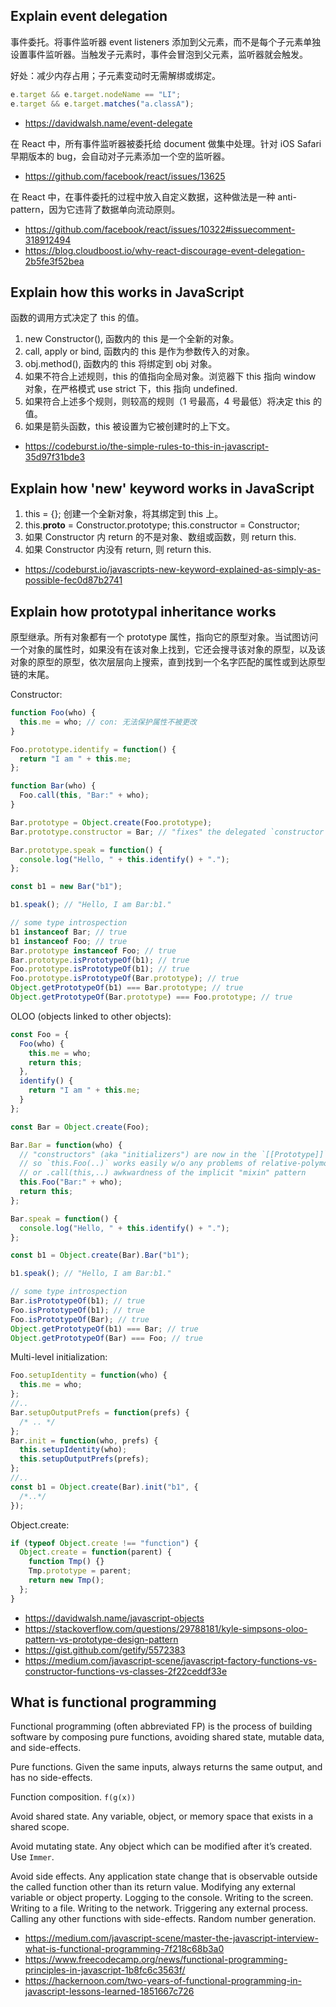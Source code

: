 ## Explain event delegation

事件委托。将事件监听器 event listeners 添加到父元素，而不是每个子元素单独设置事件监听器。当触发子元素时，事件会冒泡到父元素，监听器就会触发。

好处：减少内存占用；子元素变动时无需解绑或绑定。

```js
e.target && e.target.nodeName == "LI";
e.target && e.target.matches("a.classA");
```

- https://davidwalsh.name/event-delegate

在 React 中，所有事件监听器被委托给 document 做集中处理。针对 iOS Safari 早期版本的 bug，会自动对子元素添加一个空的监听器。

- https://github.com/facebook/react/issues/13625

在 React 中，在事件委托的过程中放入自定义数据，这种做法是一种 anti-pattern，因为它违背了数据单向流动原则。

- https://github.com/facebook/react/issues/10322#issuecomment-318912494
- https://blog.cloudboost.io/why-react-discourage-event-delegation-2b5fe3f52bea

## Explain how this works in JavaScript

函数的调用方式决定了 this 的值。

1. new Constructor(), 函数内的 this 是一个全新的对象。
2. call, apply or bind, 函数内的 this 是作为参数传入的对象。
3. obj.method(), 函数内的 this 将绑定到 obj 对象。
4. 如果不符合上述规则，this 的值指向全局对象。浏览器下 this 指向 window 对象，在严格模式 use strict 下，this 指向 undefined.
5. 如果符合上述多个规则，则较高的规则（1 号最高，4 号最低）将决定 this 的值。
6. 如果是箭头函数，this 被设置为它被创建时的上下文。

- https://codeburst.io/the-simple-rules-to-this-in-javascript-35d97f31bde3

## Explain how 'new' keyword works in JavaScript

1. this = {}; 创建一个全新对象，将其绑定到 this 上。
2. this.**proto** = Constructor.prototype; this.constructor = Constructor;
3. 如果 Constructor 内 return 的不是对象、数组或函数，则 return this.
4. 如果 Constructor 内没有 return, 则 return this.

- https://codeburst.io/javascripts-new-keyword-explained-as-simply-as-possible-fec0d87b2741

## Explain how prototypal inheritance works

原型继承。所有对象都有一个 prototype 属性，指向它的原型对象。当试图访问一个对象的属性时，如果没有在该对象上找到，它还会搜寻该对象的原型，以及该对象的原型的原型，依次层层向上搜索，直到找到一个名字匹配的属性或到达原型链的末尾。

Constructor:

```js
function Foo(who) {
  this.me = who; // con: 无法保护属性不被更改
}

Foo.prototype.identify = function() {
  return "I am " + this.me;
};

function Bar(who) {
  Foo.call(this, "Bar:" + who);
}

Bar.prototype = Object.create(Foo.prototype);
Bar.prototype.constructor = Bar; // "fixes" the delegated `constructor` reference

Bar.prototype.speak = function() {
  console.log("Hello, " + this.identify() + ".");
};

const b1 = new Bar("b1");

b1.speak(); // "Hello, I am Bar:b1."

// some type introspection
b1 instanceof Bar; // true
b1 instanceof Foo; // true
Bar.prototype instanceof Foo; // true
Bar.prototype.isPrototypeOf(b1); // true
Foo.prototype.isPrototypeOf(b1); // true
Foo.prototype.isPrototypeOf(Bar.prototype); // true
Object.getPrototypeOf(b1) === Bar.prototype; // true
Object.getPrototypeOf(Bar.prototype) === Foo.prototype; // true
```

OLOO (objects linked to other objects):

```js
const Foo = {
  Foo(who) {
    this.me = who;
    return this;
  },
  identify() {
    return "I am " + this.me;
  }
};

const Bar = Object.create(Foo);

Bar.Bar = function(who) {
  // "constructors" (aka "initializers") are now in the `[[Prototype]]` chain,
  // so `this.Foo(..)` works easily w/o any problems of relative-polymorphism
  // or .call(this,..) awkwardness of the implicit "mixin" pattern
  this.Foo("Bar:" + who);
  return this;
};

Bar.speak = function() {
  console.log("Hello, " + this.identify() + ".");
};

const b1 = Object.create(Bar).Bar("b1");

b1.speak(); // "Hello, I am Bar:b1."

// some type introspection
Bar.isPrototypeOf(b1); // true
Foo.isPrototypeOf(b1); // true
Foo.isPrototypeOf(Bar); // true
Object.getPrototypeOf(b1) === Bar; // true
Object.getPrototypeOf(Bar) === Foo; // true
```

Multi-level initialization:

```js
Foo.setupIdentity = function(who) {
  this.me = who;
};
//..
Bar.setupOutputPrefs = function(prefs) {
  /* .. */
};
Bar.init = function(who, prefs) {
  this.setupIdentity(who);
  this.setupOutputPrefs(prefs);
};
//..
const b1 = Object.create(Bar).init("b1", {
  /*..*/
});
```

Object.create:

```js
if (typeof Object.create !== "function") {
  Object.create = function(parent) {
    function Tmp() {}
    Tmp.prototype = parent;
    return new Tmp();
  };
}
```

- https://davidwalsh.name/javascript-objects
- https://stackoverflow.com/questions/29788181/kyle-simpsons-oloo-pattern-vs-prototype-design-pattern
- https://gist.github.com/getify/5572383
- https://medium.com/javascript-scene/javascript-factory-functions-vs-constructor-functions-vs-classes-2f22ceddf33e

## What is functional programming

Functional programming (often abbreviated FP) is the process of building software by composing pure functions, avoiding shared state, mutable data, and side-effects.

Pure functions. Given the same inputs, always returns the same output, and has no side-effects.

Function composition. `f(g(x))`

Avoid shared state. Any variable, object, or memory space that exists in a shared scope.

Avoid mutating state. Any object which can be modified after it’s created. Use `Immer`.

Avoid side effects. Any application state change that is observable outside the called function other than its return value. Modifying any external variable or object property. Logging to the console. Writing to the screen. Writing to a file. Writing to the network. Triggering any external process. Calling any other functions with side-effects. Random number generation.

- https://medium.com/javascript-scene/master-the-javascript-interview-what-is-functional-programming-7f218c68b3a0
- https://www.freecodecamp.org/news/functional-programming-principles-in-javascript-1b8fc6c3563f/
- https://hackernoon.com/two-years-of-functional-programming-in-javascript-lessons-learned-1851667c726
